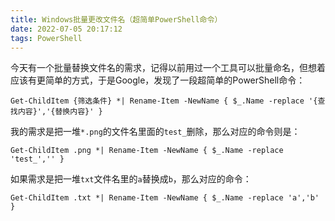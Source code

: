 ```yaml
---
title: Windows批量更改文件名（超简单PowerShell命令）
date: 2022-07-05 20:17:12
tags: PowerShell
---
```


今天有一个批量替换文件名的需求，记得以前用过一个工具可以批量命名，但想着应该有更简单的方式，于是Google，发现了一段超简单的PowerShell命令：

`Get-ChildItem {筛选条件} *| Rename-Item -NewName { $_.Name -replace '{查找内容}','{替换内容}' }`

我的需求是把一堆`*.png`的文件名里面的`test_`删除，那么对应的命令则是：

`Get-ChildItem .png *| Rename-Item -NewName { $_.Name -replace 'test_','' }`

如果需求是把一堆`txt`文件名里的`a`替换成`b`，那么对应的命令：

`Get-ChildItem .txt *| Rename-Item -NewName { $_.Name -replace 'a','b' }`